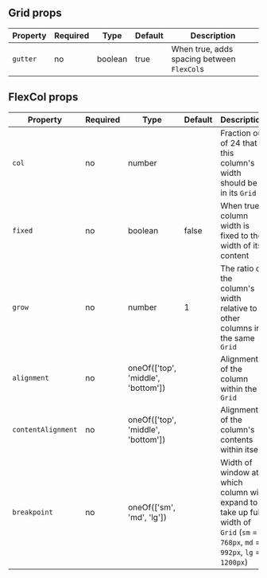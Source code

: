 ## Grid props

Property | Required | Type    | Default | Description
---------|----------|---------|---------|------------
`gutter` | no       | boolean | true    | When true, adds spacing between `FlexCol`s

## FlexCol props

Property           | Required | Type                               | Default | Description
-------------------|----------|------------------------------------|---------|------------
`col`              | no       | number                             |         | Fraction out of 24 that this column's width should be in its `Grid`
`fixed`            | no       | boolean                            | false   | When true, column width is fixed to the width of its content
`grow`             | no       | number                             | 1       | The ratio of the column's width relative to other columns in the same `Grid`
`alignment`        | no       | oneOf(['top', 'middle', 'bottom']) |         | Alignment of the column within the `Grid`
`contentAlignment` | no       | oneOf(['top', 'middle', 'bottom']) |         | Alignment of the column's contents within itself
`breakpoint`       | no       | oneOf(['sm', 'md', 'lg'])          |         | Width of window at which column will expand to take up full width of `Grid` (`sm` = `768px`, `md` = `992px`, `lg` = `1200px`)